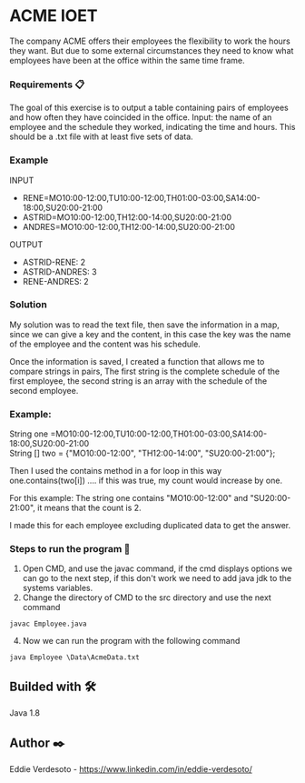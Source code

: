 # ACME IOET

The company ACME offers their employees the flexibility to work the hours they want. But due to some external circumstances they need to know what employees have been at the office within the same time frame.

### Requirements 📋
The goal of this exercise is to output a table containing pairs of employees and how often they have coincided in the office.
Input: the name of an employee and the schedule they worked, indicating the time and hours. This should be a .txt file with at least five sets of data.

### Example

INPUT
- RENE=MO10:00-12:00,TU10:00-12:00,TH01:00-03:00,SA14:00-18:00,SU20:00-21:00                                                              
- ASTRID=MO10:00-12:00,TH12:00-14:00,SU20:00-21:00
- ANDRES=MO10:00-12:00,TH12:00-14:00,SU20:00-21:00

OUTPUT
- ASTRID-RENE: 2
- ASTRID-ANDRES: 3
- RENE-ANDRES: 2
### Solution
My solution was to read the text file, then save the information in a map, since we can give a key and the content, in this case the key was the name of the employee and the content was his schedule.

Once the information is saved, I created a function that allows me to compare strings in pairs, The first string is the complete schedule of the first employee, the second string is an array with the schedule of the second employee.

### Example:
String one =MO10:00-12:00,TU10:00-12:00,TH01:00-03:00,SA14:00-18:00,SU20:00-21:00    
String [] two = {"MO10:00-12:00", "TH12:00-14:00", "SU20:00-21:00"};

Then I used the contains method in a for loop in this way  one.contains(two[i]) .... if this was true, my count would increase by one.

For this example: The string one contains "MO10:00-12:00" and "SU20:00-21:00", it means that the count is 2.

I made this for each employee excluding duplicated data to get the answer.


### Steps to run the program 🔧

1. Open CMD, and use the javac command, if the cmd displays options we can go to the next step, if this don't work we need to add java jdk to the systems variables.
2. Change the directory of CMD to the src directory and use the next command 
```
javac Employee.java
```
4. Now we can run the program with the following command 
```
java Employee \Data\AcmeData.txt
```

## Builded with 🛠️

Java 1.8

## Author ✒️

Eddie Verdesoto - https://www.linkedin.com/in/eddie-verdesoto/
